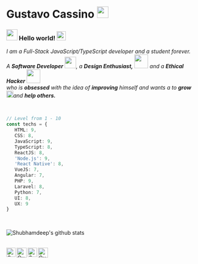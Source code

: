 # Gustavo Cassino&nbsp;<img src="https://github.com/TheDudeThatCode/TheDudeThatCode/blob/master/Assets/Mario_Hello_Big.gif" width="30px">

### <img src="https://github.com/TheDudeThatCode/TheDudeThatCode/blob/master/Assets/Hi.gif" width="29px"> Hello world!&nbsp;<img src="https://github.com/TheDudeThatCode/TheDudeThatCode/blob/master/Assets/Earth.gif" width="24px">

<p>
  <em>
    I am a Full-Stack JavaScript/TypeScript developer and a student forever</a>. <br>
    A <b>Software Developer</b> <img src="https://github.com/TheDudeThatCode/TheDudeThatCode/blob/master/Assets/Developer.gif" width="30px">, a <b>Design    Enthusiast,</b>&nbsp;<img src="https://github.com/TheDudeThatCode/TheDudeThatCode/blob/master/Assets/Designer.gif" width="36px"> and a <b>Ethical Hacker</b>&nbsp;<img src="https://external-content.duckduckgo.com/iu/?u=https%3A%2F%2Fmedia.giphy.com%2Fmedia%2F3d2yl0QuHpHdYtfwVh%2Fgiphy.gif&f=1&nofb=1" width="36px"><br>who is <b>obsessed</b>
    with the idea of <b>improving</b> himself and wants a to 
    <b>grow</b> <img src="https://github.com/TheDudeThatCode/TheDudeThatCode/blob/master/Assets/Rocket.gif" width="18px">and 
    <b>help others.</b>
  </em>  
</p>


<br>

```typescript
// Level from 1 - 10
const techs = {
   HTML: 9,
   CSS: 8,
   JavaScript: 9,
   TypeScript: 8,
   ReactJS: 8,
   'Node.js': 9,
   'React Native': 8,
   VueJS: 7,
   Angular: 7,
   PHP: 9,
   Laravel: 8,
   Python: 7,
   UI: 8,
   UX: 9
}

```

<br>


![Shubhamdeep's github stats](https://github-readme-stats.vercel.app/api?username=devcass&show_icons=true&hide_border=true)

<br>

  <a href="https://in.linkedin.com/in/devcass">
    <img align="left" alt="Gustavo Cassino | Linkedin" width="24px" src="https://github.com/TheDudeThatCode/TheDudeThatCode/blob/master/Assets/Linkedin.svg" />
  </a>
  <a href="https://twitter.com/devcassino">
    <img align="left" alt="Gustavo Cassino | Twitter" width="26px" src="https://github.com/TheDudeThatCode/TheDudeThatCode/blob/master/Assets/Twitter.svg" />
  </a>
  <a href="https://www.instagram.com/devcassino_  /">
    <img align="left" alt="Gustavo Cassino | Instagram" width="24px" src="https://github.com/TheDudeThatCode/TheDudeThatCode/blob/master/Assets/Instagram.svg" />
  </a>
  <a href="mailto:contactdevcass@gmail.com">
    <img align="left" alt="Gustavo Ccassino | Gmail" width="26px" src="https://github.com/TheDudeThatCode/TheDudeThatCode/blob/master/Assets/Gmail.svg" />
  </a>

<br><br><br><br>
